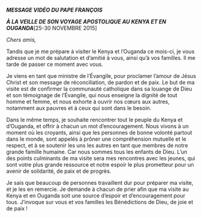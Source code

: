 ***MESSAGE VIDÉO DU PAPE FRANÇOIS***

***À LA VEILLE DE SON VOYAGE APOSTOLIQUE AU KENYA ET EN OUGANDA***\[25-30 NOVEMBRE 2015\]

*Chers amis,*

Tandis que je me prépare à visiter le Kenya et l’Ouganda ce mois-ci, je vous adresse un mot de salutation et d’amitié à vous, ainsi qu’à vos familles. Il me tarde de passer ce moment avec vous.

Je viens en tant que ministre de l’Évangile, pour proclamer l’amour de Jésus Christ et son message de réconciliation, de pardon et de paix. Le but de ma visite est de confirmer la communauté catholique dans sa louange de Dieu et son témoignage de l’Évangile, qui nous enseigne la dignité de tout homme et femme, et nous exhorte à ouvrir nos cœurs aux autres, notamment aux pauvres et à ceux qui sont dans le besoin.

Dans le même temps, je souhaite rencontrer tout le peuple du Kenya et d’Ouganda, et offrir à chacun un mot d’encouragement. Nous vivons à un moment où les croyants, ainsi que les personnes de bonne volonté partout dans le monde, sont appelés à prôner une compréhension mutuelle et le respect, et à se soutenir les uns les autres en tant que membres de notre grande famille humaine. Car nous sommes tous les enfants de Dieu. L’un des points culminants de ma visite sera mes rencontres avec les jeunes, qui sont votre plus grande ressource et notre espoir le plus prometteur pour un avenir de solidarité, de paix et de progrès.

Je sais que beaucoup de personnes travaillent dur pour préparer ma visite, et je les en remercie. Je demande à chacun de prier afin que ma visite au Kenya et en Ouganda soit une source d’espoir et d’encouragement pour tous. J’invoque sur vous et vos familles les Bénédictions de Dieu, de joie et de paix !